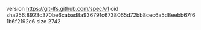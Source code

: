 version https://git-lfs.github.com/spec/v1
oid sha256:8923c370be6cabad8a936791c6738065d72bb8cec6a5d8eebb67f61b6f2192c6
size 2742
